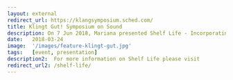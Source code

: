 ```yaml
---
layout: external
redirect_url: https://klangsymposium.sched.com/
title: Klingt Gut! Symposium on Sound
description: On 7 Jun 2018, Mariana presented Shelf Life - Incorporating Accessibility to Sound Design at at the Kling Gut symposium, Hamburg. In this presentation she talked about the development of the short film Shelf Life as well as premiered the film. 
date:   2018-03-24
image:  '/images/feature-klingt-gut.jpg'
tags:   [event, presentation]
description2:  For more information on Shelf Life please visit
redirect_url2: /shelf-life/
---
```

